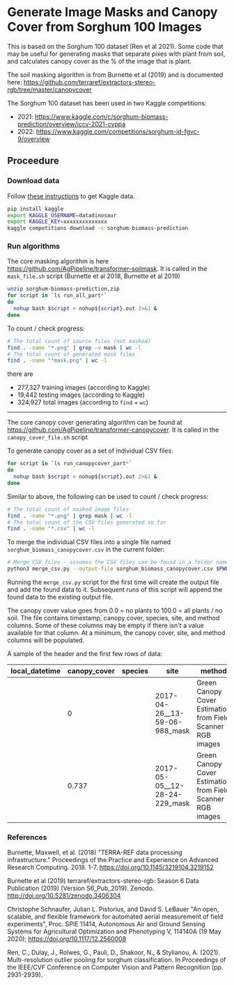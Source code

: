 # Generate Image Masks and Canopy Cover from Sorghum 100 Images

This is based on the Sorghum 100 dataset (Ren et al 2021). Some code that may be useful for generating masks that separate pixes with plant from soil, and calculates canopy cover as the % of the image that is plant. 

The soil masking algorithm is from Burnette et al (2019) and is documented here: https://github.com/terraref/extractors-stereo-rgb/tree/master/canopycover

The Sorghum 100 dataset has been used in two Kaggle competitions:

* 2021: https://www.kaggle.com/c/sorghum-biomass-prediction/overview/iccv-2021-cvppa
* 2022: https://www.kaggle.com/competitions/sorghum-id-fgvc-9/overview

## Proceedure 

### Download data

Follow [these instructions](https://github.com/Kaggle/kaggle-api#api-credentials) to get Kaggle data.

```sh
pip install kaggle
export KAGGLE_USERNAME=datadinosaur
export KAGGLE_KEY=xxxxxxxxxxxxxx
kaggle competitions download -c sorghum-biomass-prediction
```

### Run algorithms

The core masking algorithm is here https://github.com/AgPipeline/transformer-soilmask.
It is called in the `mask_file.sh` script (Burnette et al 2018, Burnette et al 2019)


```sh
unzip sorghum-biomass-prediction.zip
for script in `ls run_all_part*`
do
  nohup bash $script > nohup${script}.out 2>&1 &
done
```

To count / check progress:

```sh
# The total count of source files (not masked)
find . -name "*.png" | grep -v mask | wc -l
# The total count of generated mask files
find . -name "*mask.png" | wc -l
```


there are 
* 277,327 training images (according to Kaggle)
* 19,442 testing images (according to Kaggle)
* 324,927 total images (according to `find` + `wc`)

---

The core canopy cover generating algorithm can be found at https://github.com/AgPipeline/transformer-canopycover.
It is called in the `canopy_cover_file.sh` script

To generate canopy cover as a set of individual CSV files:

```sh
for script in `ls run_canopycover_part*`
do
  nohup bash $script > nohup${script}.out 2>&1 &
done
```
Similar to above, the following can be used to count / check progress:

```sh
# The total count of masked image files
find . -name "*.png" | grep mask | wc -l
# The total count of the CSV files generated so far
find . -name "*.csv" | wc -l
```

To merge the individual CSV files into a single file named `sorghum_biomass_canopycover.csv` in the current folder:

```bash
# Merge CSV files - assumes the CSV files can be found in a folder named "data" residing in the current folder
python3 merge_csv.py --output-file sorghum_biomass_canopycover.csv $PWD/data/ ./
```

Running the `merge_csv.py` script for the first time will create the output file and add the found data to it.
Subsequent runs of this script will append the found data to the existing output file.

The canopy cover value goes from 0.0 = no plants to 100.0 = all plants / no soil.
The file contains timestamp, canopy cover, species, site, and method columns.
Some of these columns may be empty if there isn't a value available for that column.
At a minimum, the canopy cover, site, and method columns will be populated.

A sample of the header and the first few rows of data:

|local_datetime|canopy_cover|species|site|method|
|--------------|------------|-------|----|------|
| |0| |2017-04-26__13-59-06-988_mask|Green Canopy Cover Estimation from Field Scanner RGB images |
| |0.737| |2017-05-05__12-28-24-229_mask|Green Canopy Cover Estimation from Field Scanner RGB images |

### References

Burnette, Maxwell, et al. (2018) "TERRA-REF data processing infrastructure." Proceedings of the Practice and Experience on Advanced Research Computing. 2018. 1-7. https://doi.org/10.1145/3219104.3219152

Burnette et al (2019) terraref/extractors-stereo-rgb: Season 6 Data Publication (2019) (Version S6_Pub_2019). Zenodo. http://doi.org/10.5281/zenodo.3406304

Christophe Schnaufer, Julian L. Pistorius, and David S. LeBauer "An open, scalable, and flexible framework for automated aerial measurement of field experiments", Proc. SPIE 11414, Autonomous Air and Ground Sensing Systems for Agricultural Optimization and Phenotyping V, 114140A (19 May 2020); https://doi.org/10.1117/12.2560008

Ren, C., Dulay, J., Rolwes, G., Pauli, D., Shakoor, N., & Stylianou, A. (2021). Multi-resolution outlier pooling for sorghum classification. In Proceedings of the IEEE/CVF Conference on Computer Vision and Pattern Recognition (pp. 2931-2939).
